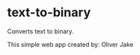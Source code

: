 text-to-binary
==============

Converts text to binary.


This simple web app created by: Oliver Jake
